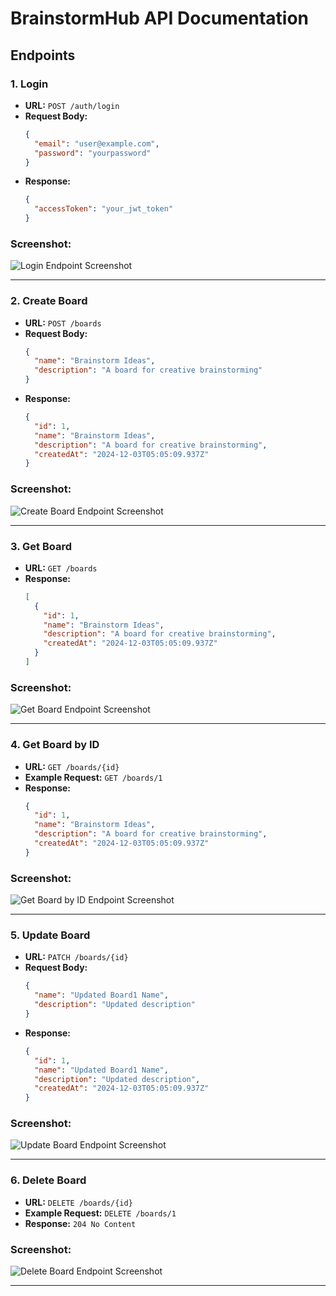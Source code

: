 # BrainstormHub API Documentation

## Endpoints

### 1. **Login**
   - **URL:** `POST /auth/login`
   - **Request Body:**
     ```json
     {
       "email": "user@example.com",
       "password": "yourpassword"
     }
     ```
   - **Response:**
     ```json
     {
       "accessToken": "your_jwt_token"
     }
     ```

   ### Screenshot:
   ![Login Endpoint Screenshot](screenshots/Screenshot%202024-12-03%20100541.png)

---

### 2. **Create Board**
   - **URL:** `POST /boards`
   - **Request Body:**
     ```json
     {
       "name": "Brainstorm Ideas",
       "description": "A board for creative brainstorming"
     }
     ```
   - **Response:**
     ```json
     {
       "id": 1,
       "name": "Brainstorm Ideas",
       "description": "A board for creative brainstorming",
       "createdAt": "2024-12-03T05:05:09.937Z"
     }
     ```

   ### Screenshot:
   ![Create Board Endpoint Screenshot](screenshots/Screenshot%202024-12-03%20100558.png)

---

### 3. **Get Board**
   - **URL:** `GET /boards`
   - **Response:**
     ```json
     [
       {
         "id": 1,
         "name": "Brainstorm Ideas",
         "description": "A board for creative brainstorming",
         "createdAt": "2024-12-03T05:05:09.937Z"
       }
     ]
     ```

   ### Screenshot:
   ![Get Board Endpoint Screenshot](screenshots/Screenshot%202024-12-03%20110427.png)

---

### 4. **Get Board by ID**
   - **URL:** `GET /boards/{id}`
   - **Example Request:** `GET /boards/1`
   - **Response:**
     ```json
     {
       "id": 1,
       "name": "Brainstorm Ideas",
       "description": "A board for creative brainstorming",
       "createdAt": "2024-12-03T05:05:09.937Z"
     }
     ```

   ### Screenshot:
   ![Get Board by ID Endpoint Screenshot](screenshots/Screenshot%202024-12-03%20103941.png)

---

### 5. **Update Board**
   - **URL:** `PATCH /boards/{id}`
   - **Request Body:**
     ```json
     {
       "name": "Updated Board1 Name",
       "description": "Updated description"
     }
     ```
   - **Response:**
     ```json
     {
       "id": 1,
       "name": "Updated Board1 Name",
       "description": "Updated description",
       "createdAt": "2024-12-03T05:05:09.937Z"
     }
     ```

   ### Screenshot:
   ![Update Board Endpoint Screenshot](screenshots/Screenshot%202024-12-03%20103941.png)

---

### 6. **Delete Board**
   - **URL:** `DELETE /boards/{id}`
   - **Example Request:** `DELETE /boards/1`
   - **Response:** `204 No Content`

   ### Screenshot:
   ![Delete Board Endpoint Screenshot](screenshots/Screenshot%202024-12-03%20104154.png)

---
